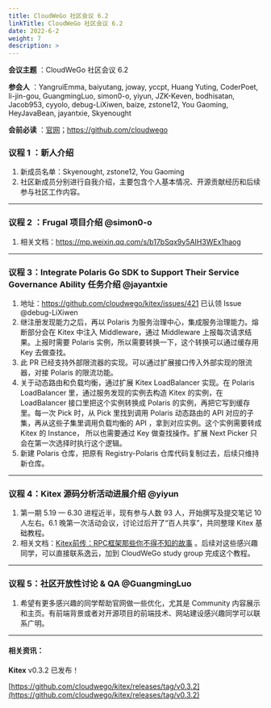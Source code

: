```yaml
---
title: CloudWeGo 社区会议 6.2
linkTitle: CloudWeGo 社区会议 6.2
date: 2022-6-2
weight: 7
description: >
---
```


**会议主题** ：CloudWeGo 社区会议 6.2

**参会人** ：YangruiEmma, baiyutang, joway, yccpt, Huang Yuting, CoderPoet, li-jin-gou, GuangmingLuo, simon0-o, yiyun, JZK-Keven, bodhisatan, Jacob953, cyyolo, debug-LiXiwen, baize, zstone12, You Gaoming, HeyJavaBean, jayantxie, Skyenought

**会前必读** ：[官网](/)；https://github.com/cloudwego

### 议程 1 ：新人介绍

1. 新成员名单：Skyenought, zstone12, You Gaoming
2. 社区新成员分别进行自我介绍，主要包含个人基本情况、开源贡献经历和后续参与社区工作内容。

---

### 议程 2 ：Frugal 项目介绍 @simon0-o

1. 相关文档：https://mp.weixin.qq.com/s/b17bSqx9y5AIH3WEx1haog

---

### 议程 3：Integrate Polaris Go SDK to Support Their Service Governance Ability 任务介绍 @jayantxie

1. 地址：https://github.com/cloudwego/kitex/issues/421
   已认领 Issue @debug-LiXiwen
2. 继注册发现能力之后，再以 Polaris 为服务治理中心，集成服务治理能力。熔断部分会在 Kitex 中注入 Middleware，通过 Middleware 上报每次请求结果。上报时需要 Polaris 实例，所以需要转换一下，这个转换可以通过缓存用 Key 去做查找。
3. 此 PR 已经支持外部限流器的实现。可以通过扩展接口传入外部实现的限流器，对接 Polaris 的限流功能。
4. 关于动态路由和负载均衡，通过扩展 Kitex LoadBalancer 实现。在 Polaris LoadBalancer 里，通过服务发现的实例去构造 Kitex 的实例，在LoadBalancer 接口里把这个实例转换成 Polaris 的实例，再把它写到缓存里。每一次 Pick 时，从 Pick 里找到调用 Polaris 动态路由的 API 对应的子集，再从这些子集里调用负载均衡的 API ，拿到对应实例。这个实例需要转成 Kitex 的 Instance， 所以也需要通过 Key 做查找操作。扩展 Next Picker 只会在第一次选择时执行这个逻辑。
5. 新建 Polaris 仓库，把原有 Registry-Polaris 仓库代码复制过去，后续只维持新仓库。

---

### 议程 4：Kitex 源码分析活动进展介绍 @yiyun

1. 第一期 5.19 — 6.30 进程近半，现有参与人数 93 人，开始撰写及提交笔记 10 人左右。6.1 晚第一次活动会议，讨论过后开了“百人共享”，共同整理 Kitex 基础教程。
2. 相关文档：[Kitex前传：RPC框架那些你不得不知的故事](https://cloudwego.feishu.cn/docs/doccnSvZ2NZJomRljYWAJG3hCWd?from=from_copylink) 。后续对这些感兴趣同学，可以直接联系逸云，加到 CloudWeGo study group 完成这个教程。

---

### 议程 5：社区开放性讨论 & QA @GuangmingLuo

1. 希望有更多感兴趣的同学帮助官网做一些优化，尤其是 Community 内容展示和主页。有前端背景或者对开源项目的前端技术、网站建设感兴趣同学可以联系广明。

---

#### 相关资讯：

**Kitex** v0.3.2 已发布！

[https://github.com/cloudwego/kitex/releases/tag/v0.3.2](https://github.com/cloudwego/kitex/releases/tag/v0.3.2)
